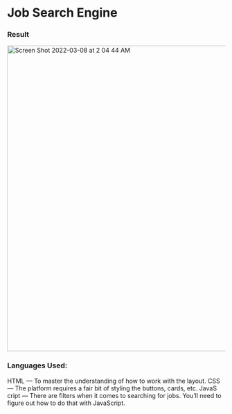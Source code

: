 # Job Search Engine
### Result
<img width="705" alt="Screen Shot 2022-03-08 at 2 04 44 AM" src="https://user-images.githubusercontent.com/31680529/157184597-68220d43-75e3-4b5a-96ef-b83c485dd544.png">

### Languages Used:
HTML — To master the understanding of how to work with the layout.
CSS — The platform requires a fair bit of styling the buttons, cards, etc.
JavaS
cript — There are filters when it comes to searching for jobs. You’ll need to figure out how to do that with JavaScript.

